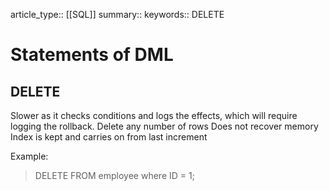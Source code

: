 article_type:: [[SQL]]
summary::
keywords:: DELETE


# Statements of DML

## DELETE
Slower as it checks conditions and logs the effects, which will require logging the rollback.
Delete any number of rows
Does not recover memory
Index is kept and carries on from last increment

Example:
> DELETE FROM employee where ID = 1;


